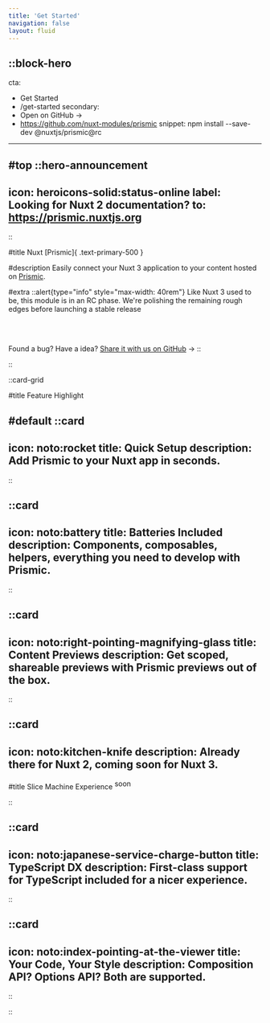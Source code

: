 ```yaml
---
title: 'Get Started'
navigation: false
layout: fluid
---
```


::block-hero
---
cta:
  - Get Started
  - /get-started
secondary:
  - Open on GitHub →
  - https://github.com/nuxt-modules/prismic
snippet: npm install --save-dev @nuxtjs/prismic@rc
---

#top
::hero-announcement
---
icon: heroicons-solid:status-online
label: Looking for Nuxt 2 documentation?
to: https://prismic.nuxtjs.org
---
::

#title
Nuxt [Prismic]{ .text-primary-500 }

#description
Easily connect your Nuxt 3 application to your content hosted on [Prismic](https://prismic.io).

#extra
::alert{type="info" style="max-width: 40rem"}
Like Nuxt 3 used to be, this module is in an RC phase. We're polishing the remaining rough edges before launching a stable release <Icon name="noto:rocket" class="inline" />

<br />
<br />

Found a bug? Have a idea? [Share it with us on GitHub](https://github.com/nuxt-modules/prismic/issues/new/choose) ->
::

::

::card-grid

#title
Feature Highlight

#default
::card
---
icon: noto:rocket
title: Quick Setup
description: Add Prismic to your Nuxt app in seconds.
---
::

::card
---
icon: noto:battery
title: Batteries Included
description: Components, composables, helpers, everything you need to develop with Prismic.
---
::

::card
---
icon: noto:right-pointing-magnifying-glass
title: Content Previews
description: Get scoped, shareable previews with Prismic previews out of the box.
---
::

::card
---
icon: noto:kitchen-knife
description: Already there for Nuxt 2, coming soon for Nuxt 3.
---

#title
Slice Machine Experience <span class="inline-flex items-center mt-1px px-2 py-0.5 rounded text-xs font-bold font-mono bg-primary-100 dark:bg-primary-800 dark:text-white" style="vertical-align: super">soon</span>

::

::card
---
icon: noto:japanese-service-charge-button
title: TypeScript DX
description: First-class support for TypeScript included for a nicer experience.
---
::

::card
---
icon: noto:index-pointing-at-the-viewer
title: Your Code, Your Style
description: Composition API? Options API? Both are supported.
---
::

::
